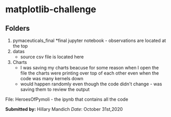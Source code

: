 # matplotlib-challenge

## Folders
1. pymaceuticals_final
    *final jupyter notebook - observations are located at the top 
2. datas
    * source csv file is located here
3. Charts
    * I was saving my charts beacuse for some reason when I open the file the charts were printing over top of each other even when the code was many kernels down
    * would happen randomly even though the code didn't change - was saving them to review the output 

File: HeroesOfPymoli - the ipynb that contains all the code
    
**Submitted by:** Hillary Mandich
_Date_: October 31st,2020